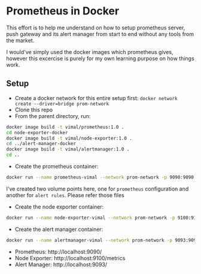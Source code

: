# Prometheus in Docker

This effort is to help me understand on how to setup prometheus server, push gateway and its alert manager from start to end without any tools from the market.

I would've simply used the docker images which prometheus gives, however this excercise is purely for my own learning purpose on how things work.

## Setup

- Create a docker network for this entire setup first: `docker network create --driver=bridge prom-network`
- Clone this repo
- From the parent directory, run:

```bash
docker image build -t vimal/prometheus:1.0 .
cd node-exporter-docker
docker image build -t vimal/node-exporter:1.0 .
cd ../alert-manager-docker
docker image build -t vimal/alertmanager:1.0 .
cd ..
```

- Create the prometheus container:

```bash
docker run --name prometheus-vimal --network prom-network -p 9090:9090 -v /Users/vimal/development/playground/prometheus-playground/prom-docker/prometheus.yml:/usr/mware/prometheus/prometheus.yml -v /Users/vimal/development/playground/prometheus-playground/prom-docker/alert.rules.yml:/usr/mware/prometheus/alert.rules.yml --rm -dt vimal/prometheus:1.0
```

I've created two volume points here, one for `prometheus` configuration and another for `alert rules`. Please refer those files

- Create the node exporter container:

```bash
docker run --name node-exporter-vimal --network prom-network -p 9100:9100 --rm -dt vimal/node-exporter:1.0
```

- Create the alert manager container:

```bash
docker run --name alertmanager-vimal --network prom-network -p 9093:9093 --rm -dt vimal/alertmanager:1.0
```

- Prometheus: http://localhost:9090/
- Node Exporter: http://localhost:9100/metrics
- Alert Manager: http://localhost:9093/
